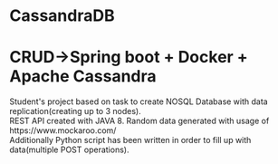 # CassandraDB

<h1>CRUD->Spring boot + Docker + Apache Cassandra</h1>
Student's project based on task to create NOSQL Database with data replication(creating up to 3 nodes).<br>
REST API created with JAVA 8. Random data generated with usage of https://www.mockaroo.com/<br>
Additionally Python script has been written in order to fill up with data(multiple POST operations).
